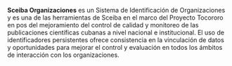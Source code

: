 **Sceiba Organizaciones** es un Sistema de Identificación de Organizaciones y es una de las herramientas de Sceiba en el marco del Proyecto Tocororo en pos del mejoramiento del control de calidad y monitoreo de las publicaciones científicas cubanas a nivel nacional e institucional. El uso de identificadores persistentes ofrece consistencia en la vinculación de datos y oportunidades para mejorar el control y evaluación en todos los ámbitos de interacción con los organizaciones.